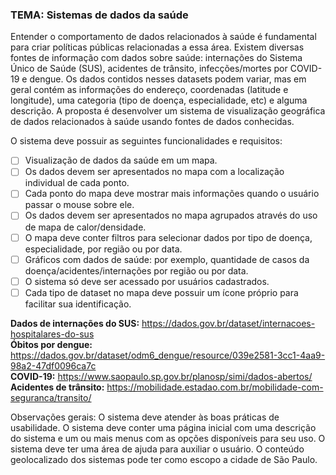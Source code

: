 ### TEMA: Sistemas de dados da saúde

Entender o comportamento de dados relacionados à saúde é fundamental para criar políticas públicas relacionadas a essa área. Existem diversas fontes de informação com dados sobre saúde: internações do Sistema Único de Saúde (SUS), acidentes de trânsito, infecções/mortes por COVID-19 e dengue. Os dados contidos nesses datasets podem variar, mas em geral contém as informações do endereço, coordenadas (latitude e longitude), uma categoria (tipo de doença, especialidade, etc) e alguma descrição.
A proposta é desenvolver um sistema de visualização geográfica de dados relacionados à saúde usando fontes de dados conhecidas.

O sistema deve possuir as seguintes funcionalidades e requisitos:
- [ ] Visualização de dados da saúde em um mapa.
- [ ] Os dados devem ser apresentados no mapa com a localização individual de cada ponto.
- [ ] Cada ponto do mapa deve mostrar mais informações quando o usuário passar o mouse sobre ele.
- [ ] Os dados devem ser apresentados no mapa agrupados através do uso de mapa de calor/densidade.
- [ ] O mapa deve conter filtros para selecionar dados por tipo de doença, especialidade, por região ou por data.
- [ ] Gráficos com dados de saúde: por exemplo, quantidade de casos da doença/acidentes/internações por região ou por data.
- [ ] O sistema só deve ser acessado por usuários cadastrados.
- [ ] Cada tipo de dataset no mapa deve possuir um ícone próprio para facilitar sua identificação.

****Dados de internações do SUS:****
https://dados.gov.br/dataset/internacoes-hospitalares-do-sus<br>
****Óbitos por dengue:****
https://dados.gov.br/dataset/odm6_dengue/resource/039e2581-3cc1-4aa9-98a2-47df0096ca7c<br>
****COVID-19:****
https://www.saopaulo.sp.gov.br/planosp/simi/dados-abertos/<br>
****Acidentes de trânsito:****
https://mobilidade.estadao.com.br/mobilidade-com-seguranca/transito/<br>


Observações gerais:
O sistema deve atender às boas práticas de usabilidade.
O sistema deve conter uma página inicial com uma descrição do sistema e um ou mais menus com as opções disponíveis para seu uso.
O sistema deve ter uma área de ajuda para auxiliar o usuário.
O conteúdo geolocalizado dos sistemas pode ter como escopo a cidade de São Paulo.
